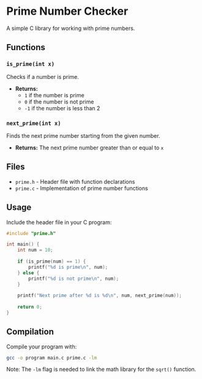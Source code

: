 # Prime Number Checker

A simple C library for working with prime numbers.

## Functions

### `is_prime(int x)`
Checks if a number is prime.
- **Returns:** 
  - `1` if the number is prime
  - `0` if the number is not prime
  - `-1` if the number is less than 2

### `next_prime(int x)`
Finds the next prime number starting from the given number.
- **Returns:** The next prime number greater than or equal to `x`

## Files

- `prime.h` - Header file with function declarations
- `prime.c` - Implementation of prime number functions

## Usage

Include the header file in your C program:

```c
#include "prime.h"

int main() {
    int num = 10;
    
    if (is_prime(num) == 1) {
        printf("%d is prime\n", num);
    } else {
        printf("%d is not prime\n", num);
    }
    
    printf("Next prime after %d is %d\n", num, next_prime(num));
    
    return 0;
}
```

## Compilation

Compile your program with:
```bash
gcc -o program main.c prime.c -lm
```

Note: The `-lm` flag is needed to link the math library for the `sqrt()` function.
